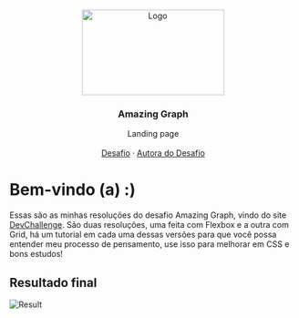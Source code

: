 <br />
<p align="center">
  <a href="http://www.freepik.com">
    <img src="https://trello-attachments.s3.amazonaws.com/590fa896d2d25e50583de620/874x512/2bc76fc9373587c9d5ca571d19530719/4435_1.png" alt="Logo" width="250" height="150">
  </a>

  <h3 align="center">Amazing Graph</h3>

  <p align="center">
    Landing page
       <br />
    <br />
    <a href="https://github.com/Lorenalgm/AmazingGraph">Desafio</a>
    ·
    <a href="https://www.linkedin.com/in/lorenagmontes/">Autora do Desafio</a>
  </p>
</p>



# Bem-vindo (a) :)
Essas são as minhas resoluções do desafio Amazing Graph, vindo do site <a href="https://www.devchallenge.com.br/">DevChallenge</a>. São duas resoluções, uma feita com Flexbox e a outra com Grid, há um tutorial em cada uma dessas versões para que você possa entender meu processo de pensamento, use isso para melhorar em CSS e bons estudos!

## Resultado final
![Result](https://user-images.githubusercontent.com/79945109/151641840-8d299307-af2f-4859-b6f0-cf6e5cf244c0.png)
